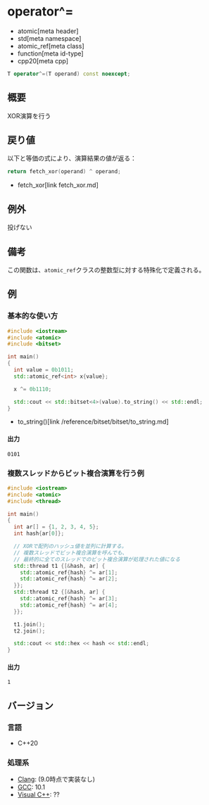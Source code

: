 # operator^=
* atomic[meta header]
* std[meta namespace]
* atomic_ref[meta class]
* function[meta id-type]
* cpp20[meta cpp]

```cpp
T operator^=(T operand) const noexcept;
```

## 概要
XOR演算を行う


## 戻り値
以下と等価の式により、演算結果の値が返る：

```cpp
return fetch_xor(operand) ^ operand;
```
* fetch_xor[link fetch_xor.md]


## 例外
投げない


## 備考
この関数は、`atomic_ref`クラスの整数型に対する特殊化で定義される。


## 例
### 基本的な使い方
```cpp example
#include <iostream>
#include <atomic>
#include <bitset>

int main()
{
  int value = 0b1011;
  std::atomic_ref<int> x{value};

  x ^= 0b1110;

  std::cout << std::bitset<4>(value).to_string() << std::endl;
}
```
* to_string()[link /reference/bitset/bitset/to_string.md]

#### 出力
```
0101
```

### 複数スレッドからビット複合演算を行う例
```cpp example
#include <iostream>
#include <atomic>
#include <thread>

int main()
{
  int ar[] = {1, 2, 3, 4, 5};
  int hash{ar[0]};

  // XORで配列のハッシュ値を並列に計算する。
  // 複数スレッドでビット複合演算を呼んでも、
  // 最終的に全てのスレッドでのビット複合演算が処理された値になる
  std::thread t1 {[&hash, ar] {
    std::atomic_ref{hash} ^= ar[1];
    std::atomic_ref{hash} ^= ar[2];
  }};
  std::thread t2 {[&hash, ar] {
    std::atomic_ref{hash} ^= ar[3];
    std::atomic_ref{hash} ^= ar[4];
  }};

  t1.join();
  t2.join();

  std::cout << std::hex << hash << std::endl;
}
```

#### 出力
```
1
```

## バージョン
### 言語
- C++20

### 処理系
- [Clang](/implementation.md#clang): (9.0時点で実装なし)
- [GCC](/implementation.md#gcc): 10.1
- [Visual C++](/implementation.md#visual_cpp): ??

